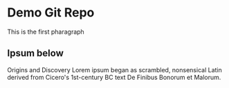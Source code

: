# Demo Git Repo 

This is the first pharagraph 

## Ipsum below 
Origins and Discovery
Lorem ipsum began as scrambled, nonsensical Latin derived from Cicero's 1st-century BC text De Finibus Bonorum et Malorum.
